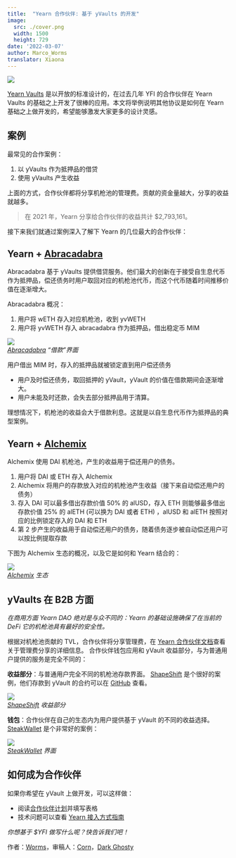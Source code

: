 ```yaml
---
title:  "Yearn 合作伙伴: 基于 yVaults 的开发"
image:
  src: ./cover.png
  width: 1500
  height: 729
date: '2022-03-07'
author: Marco_Worms
translator: Xiaona
---
```


![](./cover.png?w=1400&h=729)

[Yearn Vaults](https://medium.com/iearn/yearn-finance-explained-what-are-vaults-and-strategies-96970560432) 是以开放的标准设计的，在过去几年 YFI 的合作伙伴在 Yearn Vaults 的基础之上开发了很棒的应用。本文将举例说明其他协议是如何在 Yearn 基础之上做开发的，希望能够激发大家更多的设计灵感。

## 案例

最常见的合作案例：
1. 以 yVaults 作为抵押品的借贷
2. 使用 yVaults 产生收益

上面的方式，合作伙伴都将分享机枪池的管理费。贡献的资金量越大，分享的收益就越多。

> 在 2021 年，Yearn 分享给合作伙伴的收益共计  $2,793,161。

接下来我们就通过案例深入了解下 Yearn 的几位最大的合作伙伴：

## Yearn + [Abracadabra](http://abracadabra.money/)

Abracadabra 基于 yVaults 提供借贷服务。他们最大的创新在于接受自生息代币作为抵押品，偿还债务时用户取回对应的机枪池代币，而这个代币随着时间推移价值在逐渐增大。

Abracadabra 概况：
1. 用户将 wETH 存入对应机枪池，收到 yvWETH
2. 用户将 yvWETH 存入 abracadabra 作为抵押品，借出稳定币 MIM

![](./image1.jpg?w=633&h=527)\
*[Abracadabra](http://abracadabra.money/) “借款”界面*

用户借出 MIM 时，存入的抵押品就被锁定直到用户偿还债务

- 用户及时偿还债务，取回抵押的 yVault，yVault 的价值在借款期间会逐渐增大。
- 用户未能及时还款，会失去部分抵押品用于清算。

理想情况下，机枪池的收益会大于借款利息。这就是以自生息代币作为抵押品的典型案例。

## Yearn + [Alchemix](https://alchemix.fi/)

Alchemix 使用 DAI 机枪池，产生的收益用于偿还用户的债务。

1. 用户将 DAI 或 ETH 存入 Alchemix
2. Alchemix 将用户的存款放入对应的机枪池产生收益（接下来自动偿还用户的债务）
3. 存入 DAI 可以最多借出存款价值 50% 的 alUSD，存入 ETH 则能够最多借出存款价值 25% 的 alETH (可以换为 DAI 或者 ETH) ，alUSD 和 alETH 按照对应的比例锁定存入的 DAI  和 ETH
4. 第 2 步产生的收益用于自动偿还用户的债务，随着债务逐步被自动偿还用户可以按比例提取存款

下图为 Alchemix 生态的概况，以及它是如何和 Yearn 结合的：

![](./image2.png?w=1400&h=950)\
*[Alchemix](https://alchemix.fi/) 生态*

## yVaults 在 B2B 方面

*在商用方面 Yearn DAO 绝对是与众不同的：Yearn 的基础设施确保了在当前的 DeFi 它的机枪池具有最好的安全性。*

根据对机枪池贡献的 TVL，合作伙伴将分享管理费，在 [Yearn 合作伙伴文档](https://docs.yearn.finance/partners/introduction)查看关于管理费分享的详细信息。 合作伙伴钱包应用和 yVault 收益部分，与为普通用户提供的服务是完全不同的：

**收益部分**：与普通用户完全不同的机枪池存款界面。 [ShapeShift](https://shapeshift.com/) 是个很好的案例，他们存款到 yVault 的合约可以在 [GitHub](https://github.com/shapeshift/yearn-router) 查看。

![](./image3.jpg?w=750&h=554)\
*[ShapeShift](https://shapeshift.com/) 收益部分*

**钱包**：合作伙伴在自己的生态内为用户提供基于 yVault 的不同的收益选择。[SteakWallet](https://www.steakwallet.fi/) 是个非常好的案例：

![](./image4.jpg?w=363&h=681)\
*[SteakWallet](https://www.steakwallet.fi/) 界面*

## 如何成为合作伙伴

如果你希望在 yVault 上做开发，可以这样做：

- 阅读[合作伙伴计划](https://docs.yearn.finance/partners/introduction)并填写表格
- 技术问题可以查看 [Yearn 接入方式指南](https://docs.yearn.finance/partners/integration_guide)

*你想基于 $YFI 做写什么呢？快告诉我们吧！*

作者：[Worms](https://twitter.com/MarcoWorms)，审稿人：[Corn](https://twitter.com/omgcorn)，[Dark Ghosty](https://github.com/DarkGhost7)
